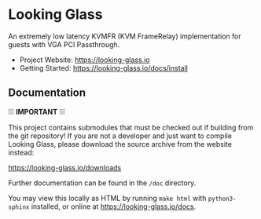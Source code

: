# Looking Glass

An extremely low latency KVMFR (KVM FrameRelay) implementation for guests with
VGA PCI Passthrough.

* Project Website: https://looking-glass.io
* Getting Started: https://looking-glass.io/docs/install

## Documentation

❕❕❕ **IMPORTANT** ❕❕❕

This project contains submodules that must be checked out if building from the
git repository! If you are not a developer and just want to compile Looking
Glass, please download the source archive from the website instead:

https://looking-glass.io/downloads

Further documentation can be found in the `/doc` directory.

You may view this locally as HTML by running `make html` with `python3-sphinx`
installed, or online at https://looking-glass.io/docs.
